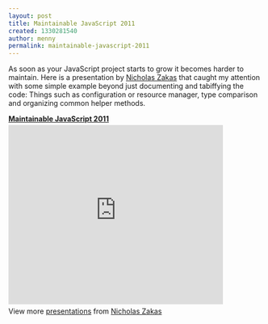 ```yaml
---
layout: post
title: Maintainable JavaScript 2011
created: 1330281540
author: menny
permalink: maintainable-javascript-2011
---
```

<p>As soon as your JavaScript project starts to grow it becomes harder to maintain. Here is a presentation by <a href="http://www.nczonline.net/">Nicholas Zakas</a> that caught my attention with some simple example beyond just documenting and tabiffying the code: Things such as configuration or resource manager, type comparison and organizing common helper methods. </p>
<div style="width: 425px" id="__ss_8471237"><strong style="margin: 12px 0px 4px; display: block"><a title="Maintainable JavaScript 2011" href="http://www.slideshare.net/nzakas/maintainable-javascript-2011" target="_blank">Maintainable JavaScript 2011</a></strong> <iframe height="355" marginheight="0" src="http://www.slideshare.net/slideshow/embed_code/8471237" frameborder="0" width="425" marginwidth="0" scrolling="no"></iframe>
<div style="padding-bottom: 12px; padding-left: 0px; padding-right: 0px; padding-top: 5px">View more <a href="http://www.slideshare.net/" target="_blank">presentations</a> from <a href="http://www.slideshare.net/nzakas" target="_blank">Nicholas Zakas</a> </div>
</div>
